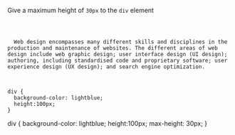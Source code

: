 Give a maximum height of `30px` to the `div` element

<Editor lang="css" type="exercise">
<code>
<panel lang="html">
<div>
  Web design encompasses many different skills and disciplines in the production and maintenance of websites. The different areas of web design include web graphic design; user interface design (UI design); authoring, including standardised code and proprietary software; user experience design (UX design); and search engine optimization.
</div>
</panel>
<panel lang="css">
div {
  background-color: lightblue;
  height:100px;
}
</panel>
</code>

<solution>
div {
  background-color: lightblue;
  height:100px;
  max-height: 30px;
}
</solution>
</Editor>